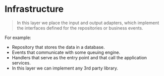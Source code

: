 # Infrastructure

> In this layer we place the input and output adapters, which implement the interfaces defined for the repositories or business events.

For example:
- Repository that stores the data in a database.
- Events that communicate with some queuing engine.
- Handlers that serve as the entry point and that call the application services.
- In this layer we can implement any 3rd party library.